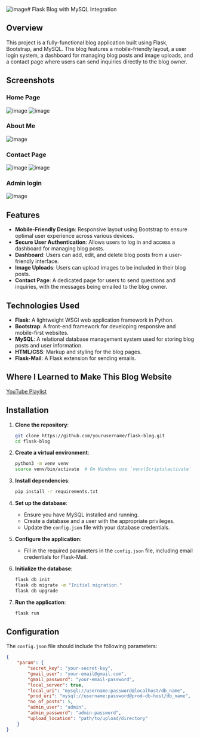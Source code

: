 ![image](https://github.com/swagatx1/Blog-Webapp/assets/113201534/474b9cf0-bbfc-4d4f-9b56-68577453fcff)# Flask Blog with MySQL Integration

## Overview

This project is a fully-functional blog application built using Flask, Bootstrap, and MySQL. The blog features a mobile-friendly layout, a user login system, a dashboard for managing blog posts and image uploads, and a contact page where users can send inquiries directly to the blog owner.

## Screenshots
### Home Page
![image](https://github.com/swagatx1/Blog-Webapp/assets/113201534/809d358b-df98-4005-a778-3c6ce6b99c9a)
![image](https://github.com/swagatx1/Blog-Webapp/assets/113201534/4aa1bb0c-d779-4d51-959b-5d4ad6c24a74)
### About Me
![image](https://github.com/swagatx1/Blog-Webapp/assets/113201534/cc33adfe-bcfa-42b9-a451-349c8794a1f9)

### Contact Page
![image](https://github.com/swagatx1/Blog-Webapp/assets/113201534/e04c9407-af4f-4308-bbe8-0e432e8a2688)
![image](https://github.com/swagatx1/Blog-Webapp/assets/113201534/977f25a8-309b-4919-8eb0-dcf59f472162)
### Admin login
![image](https://github.com/swagatx1/Blog-Webapp/assets/113201534/70f9a2ed-bffa-43db-aec5-10d1430f3f4c)


## Features

- **Mobile-Friendly Design**: Responsive layout using Bootstrap to ensure optimal user experience across various devices.
- **Secure User Authentication**: Allows users to log in and access a dashboard for managing blog posts.
- **Dashboard**: Users can add, edit, and delete blog posts from a user-friendly interface.
- **Image Uploads**: Users can upload images to be included in their blog posts.
- **Contact Page**: A dedicated page for users to send questions and inquiries, with the messages being emailed to the blog owner.

## Technologies Used

- **Flask**: A lightweight WSGI web application framework in Python.
- **Bootstrap**: A front-end framework for developing responsive and mobile-first websites.
- **MySQL**: A relational database management system used for storing blog posts and user information.
- **HTML/CSS**: Markup and styling for the blog pages.
- **Flask-Mail**: A Flask extension for sending emails.

## Where I Learned to Make This Blog Website

[YouTube Playlist](https://youtube.com/playlist?list=PLu0W_9lII9agAiWp6Y41ueUKx1VcTRxmf&si=BoI5LSL1teS5I80u)

## Installation

1. **Clone the repository**:
    ```bash
    git clone https://github.com/yourusername/flask-blog.git
    cd flask-blog
    ```

2. **Create a virtual environment**:
    ```bash
    python3 -m venv venv
    source venv/bin/activate  # On Windows use `venv\Scripts\activate`
    ```

3. **Install dependencies**:
    ```bash
    pip install -r requirements.txt
    ```

4. **Set up the database**:
    - Ensure you have MySQL installed and running.
    - Create a database and a user with the appropriate privileges.
    - Update the `config.json` file with your database credentials.

5. **Configure the application**:
    - Fill in the required parameters in the `config.json` file, including email credentials for Flask-Mail.

6. **Initialize the database**:
    ```bash
    flask db init
    flask db migrate -m "Initial migration."
    flask db upgrade
    ```

7. **Run the application**:
    ```bash
    flask run
    ```

## Configuration

The `config.json` file should include the following parameters:

```json
{
    "param": {
        "secret_key": "your-secret-key",
        "gmail_user": "your-email@gmail.com",
        "gmail_password": "your-email-password",
        "local_server": true,
        "local_uri": "mysql://username:password@localhost/db_name",
        "prod_uri": "mysql://username:password@prod-db-host/db_name",
        "no_of_posts": 5,
        "admin_user": "admin",
        "admin_password": "admin-password",
        "upload_location": "path/to/upload/directory"
    }
}

